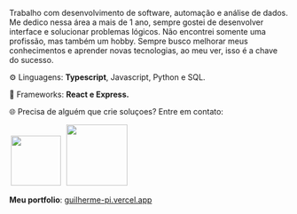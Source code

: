 <p>Trabalho com desenvolvimento de software, automação e análise de dados. Me dedico nessa área a mais de 1 ano, sempre gostei de desenvolver interface e solucionar problemas lógicos. Não encontrei somente uma profissão, mas também um hobby. Sempre busco melhorar meus conhecimentos e aprender novas tecnologias, ao meu ver, isso é a chave do sucesso.</p>

⚙️ Linguagens: **Typescript**, Javascript, Python e SQL.

🔧 Frameworks: **React e Express.**

🌐 Precisa de alguém que crie soluçoes? Entre em contato:
<p align="left" >
  <a href="https://www.linkedin.com/" alt="Linkedin">
  <img width="90" hspace="3" src="https://img.shields.io/badge/-Linkedin-0e76a8?style=flat-square&logo=Linkedin&logoColor=white&link=LINK-DO-SEU-LINKEDIN" /></a>

  <a href="https://wa.me/" alt="WhatsApp">
  <img hspace="3" width="110" src="https://img.shields.io/badge/-WhatsApp-25d366?style=flat-square&labelColor=25d366&logo=whatsapp&logoColor=white&link=API-DO-SEU-WHATSAPP"/></a>
</p>


**Meu portfolio**: [guilherme-pi.vercel.app]()
